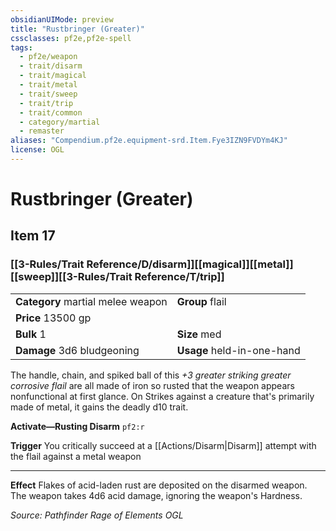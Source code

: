 ```yaml
---
obsidianUIMode: preview
title: "Rustbringer (Greater)"
cssclasses: pf2e,pf2e-spell
tags:
  - pf2e/weapon
  - trait/disarm
  - trait/magical
  - trait/metal
  - trait/sweep
  - trait/trip
  - trait/common
  - category/martial
  - remaster
aliases: "Compendium.pf2e.equipment-srd.Item.Fye3IZN9FVDYm4KJ"
license: OGL
---
```

# Rustbringer (Greater)
## Item 17
### [[3-Rules/Trait Reference/D/disarm]][[magical]][[metal]][[sweep]][[3-Rules/Trait Reference/T/trip]]

|  |  |
| -- | -- |
| **Category** martial melee weapon | **Group** flail |
| **Price** 13500 gp |  |
| **Bulk** 1 | **Size** med |
| **Damage** 3d6 bludgeoning  | **Usage** held-in-one-hand |



The handle, chain, and spiked ball of this _+3 greater striking greater corrosive flail_ are all made of iron so rusted that the weapon appears nonfunctional at first glance. On Strikes against a creature that's primarily made of metal, it gains the deadly d10 trait.

**Activate—Rusting Disarm** `pf2:r`

**Trigger** You critically succeed at a [[Actions/Disarm|Disarm]] attempt with the flail against a metal weapon

* * *

**Effect** Flakes of acid-laden rust are deposited on the disarmed weapon. The weapon takes 4d6 acid damage, ignoring the weapon's Hardness.

*Source: Pathfinder Rage of Elements*
*OGL*